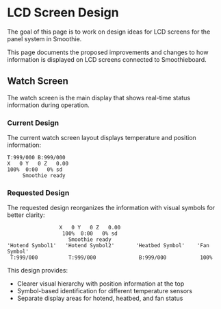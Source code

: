
# LCD Screen Design

The goal of this page is to work on design ideas for LCD screens for the panel system in Smoothie.

This page documents the proposed improvements and changes to how information is displayed on LCD screens connected to Smoothieboard.

## Watch Screen

The watch screen is the main display that shows real-time status information during operation.

### Current Design

The current watch screen layout displays temperature and position information:

```plaintext
T:999/000 B:999/000
X   0 Y   0 Z   0.00
100%  0:00   0% sd
     Smoothie ready
```

### Requested Design

The requested design reorganizes the information with visual symbols for better clarity:

```plaintext
                 X   0 Y   0 Z   0.00
                  100%  0:00   0% sd
                    Smoothie ready
'Hotend Symbol1'   'Hotend Symbol2'       'Heatbed Symbol'    'Fan Symbol'
 T:999/000          T:999/000              B:999/000           100%
```

This design provides:
- Clearer visual hierarchy with position information at the top
- Symbol-based identification for different temperature sensors
- Separate display areas for hotend, heatbed, and fan status
